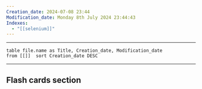```yaml
---
Creation_date: 2024-07-08 23:44
Modification_date: Monday 8th July 2024 23:44:43
Indexes:
  - "[[selenium]]"
---
```


----



```dataview
table file.name as Title, Creation_date, Modification_date
from [[]]  sort Creation_date DESC
```























---
## Flash cards section
